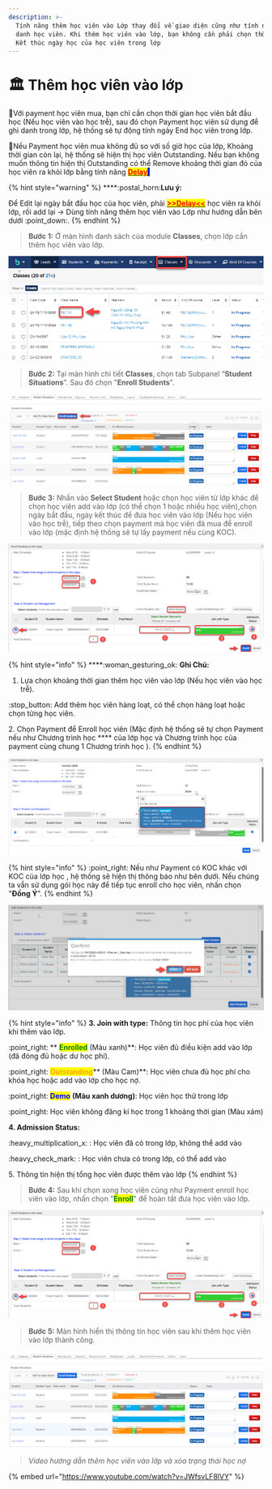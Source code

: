 ```yaml
---
description: >-
  Tính năng thêm học viên vào Lớp thay đổi về giao diện cũng như tính năng ghi
  danh học viên. Khi thêm học viên vào lớp, bạn không cần phải chọn thời gian
  Kết thúc ngày học của học viên trong lớp
---
```


# 🏛 Thêm học viên vào lớp

:tada:Với payment học viên mua, bạn chỉ cần chọn thời gian học viên bắt đầu học (Nếu học viên vào học trễ), sau đó chọn Payment học viên sử dụng để ghi danh trong lớp, hệ thống sẽ tự động tính ngày End học viên trong lớp.&#x20;

:tada:Nếu Payment học viên mua không đủ so với số giờ học của lớp, Khoảng thời gian còn lại, hệ thống sẽ hiện thị học viên Outstanding. Nếu bạn không muốn thông tin hiện thị Outstanding có thể Remove khoảng thời gian đó của học viên ra khỏi lớp bằng tính năng [<mark style="background-color:blue;"><mark style="color:red;">**Delay**<mark style="color:red;"></mark><mark style="background-color:blue;">.</mark>](https://app.gitbook.com/s/-LrHReb9JsrFo3TW8d7S/\~/changes/mKEnCKYJONS9os1Pgid2/tinh-nang-cap-nhat-moi/bao-luu-xoa-hoc-vien)<mark style="background-color:blue;"></mark>

{% hint style="warning" %}
****:postal\_horn:**Lưu ý:**&#x20;

Để Edit lại ngày bắt đầu học của học viên, phải [<mark style="color:red;">**>>Delay<<**</mark>](bao-luu-xoa-hoc-vien.md) học viên ra khỏi lớp, rồi add lại -> Dùng tính năng thêm học viên vào Lớp như hướng dẫn bên dưới :point\_down:.
{% endhint %}

> **Bước 1:** Ở màn hình danh sách của module **Classes**, chọn lớp cần thêm học viên vào lớp.

![](../.gitbook/assets/HocDemo1.png)

> **Bước 2:** Tại màn hình chi tiết **Classes**, chọn tab Subpanel “**Student Situations**”. Sau đó chọn "**Enroll Students**".

![](<../.gitbook/assets/1 (9).png>)

> **Bước 3:** Nhấn vào **Select Student** hoặc chọn học viên từ lớp khác để chọn học viên add vào lớp (có thể chọn 1 hoặc nhiều học viên),chọn ngày bắt đầu, ngày kết thúc để đưa học viên vào lớp (Nếu học viên vào học trễ), tiếp theo chọn payment mà học viên đã mua để enroll vào lớp (mặc định hệ thống sẽ tự lấy payment nếu cùng KOC).

![](<../.gitbook/assets/2 (8).png>)

{% hint style="info" %}
****:woman\_gesturing\_ok: **Ghi Chú:**

1. Lựa chọn khoảng thời gian thêm học viên vào lớp (Nếu học viên vào học trễ).

:stop\_button: Add thêm học viên hàng loạt, có thể chọn hàng loạt hoặc chọn từng học viên.

2\. Chọn Payment để Enroll học viên (Mặc định hệ thống sẽ tự chọn Payment nếu như Chương trình học **** của lớp học và Chương trình học của payment cùng chung 1 Chương trình học ).
{% endhint %}

![](../.gitbook/assets/addhv.png)

{% hint style="info" %}
:point\_right: Nếu như Payment có KOC khác với KOC của lớp học , hệ thống sẽ hiện thị thông báo như bên dưới. Nếu chúng ta vẫn sử dụng gói học này để tiếp tục enroll cho học viên, nhấn chọn "**Đồng Ý**".
{% endhint %}

![](<../.gitbook/assets/3 (1).jpg>)

{% hint style="info" %}
**3. Join with type:** Thông tin học phí của học viên khi thêm vào lớp.

:point\_right: ** **<mark style="color:green;">**Enrolled**</mark>** (Màu xanh)**: Học viên đủ điều kiện add vào lớp (đã đóng đủ hoặc dư học phí).

:point\_right: <mark style="color:orange;">**Outstanding**</mark>** (Màu Cam)**: Học viên chưa đủ học phí cho khóa học hoặc add vào lớp cho học nợ.

:point\_right: <mark style="color:blue;">**Demo**</mark> **(Màu xanh dương)**: Học viên học thử trong lớp

:point\_right: Học viên không đăng kí học trong 1 khoảng thời gian (Màu xám)

**4. Admission Status:**&#x20;

&#x20;:heavy\_multiplication\_x: : Học viên đã có trong lớp, không thể add vào

:heavy\_check\_mark: : Học viên chưa có trong lớp, có thể add vào

5\. Thông tin hiện thị tổng học viên được thêm vào lớp
{% endhint %}

> **Bước 4:** Sau khi chọn xong học viên củng như Payment enroll học viên vào lớp, nhấn chọn "<mark style="color:green;">**Enroll**</mark>" để hoàn tất đưa học viên vào lớp.

![](<../.gitbook/assets/2 (8).png>)

> **Bước 5:** Màn hình hiển thị thông tin học viên sau khi thêm học viên vào lớp thành công.

![](<../.gitbook/assets/3 (8).png>)

> _Video hướng dẫn thêm học viên vào lớp và xóa trạng thái học nợ_

{% embed url="https://www.youtube.com/watch?v=JWfsvLF8lVY" %}

